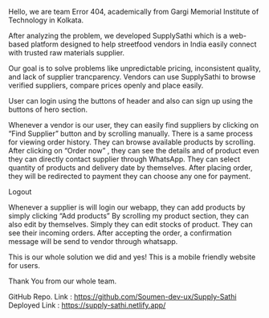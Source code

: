 Hello, we are team Error 404, academically from Gargi Memorial Institute  of Technology in Kolkata.

After analyzing the problem, we developed SupplySathi which is a web-based platform designed to help streetfood vendors in India easily connect with trusted raw materials supplier.

Our goal is to solve problems like unpredictable pricing, inconsistent quality, and lack of supplier  trancparency. Vendors can use SupplySathi   to browse verified suppliers, compare prices openly and place easily.

User can login using the buttons of header and also can sign up using the buttons of hero section.


Whenever a vendor is our user, they can easily find suppliers by  clicking on “Find Supplier” button and by scrolling manually. There is a same process for viewing order history.
They can browse available products by scrolling. After clicking on “Order now” , they can see the details and of product even they can directly contact supplier through WhatsApp.  They can select quantity of products and delivery date by themselves. After placing order, they will be redirected to payment they can choose any one for payment.

Logout

Whenever a supplier is will login our webapp, they can add products by simply clicking “Add products”
By scrolling my product section, they can also edit by themselves. Simply they can edit stocks of product. They can see their  incoming orders. After accepting the order, a confirmation message will be send to vendor through whatsapp.

This  is our whole solution we did and yes! This is a mobile friendly website for users.

Thank You from our whole team.

GitHub Repo. Link : https://github.com/Soumen-dev-ux/Supply-Sathi
Deployed Link : https://supply-sathi.netlify.app/

